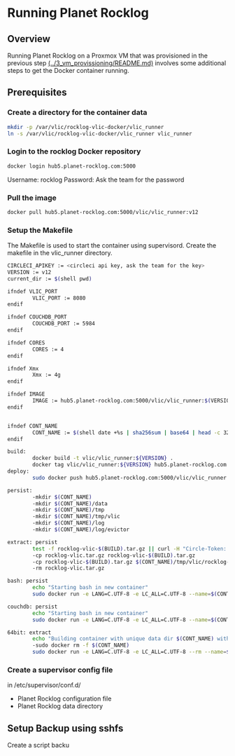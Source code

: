 # Running Planet Rocklog

## Overview

Running Planet Rocklog on a Proxmox VM that was provisioned in the previous step [(../3_vm_provissioning/README.md)](../3_vm_provissioning/README.md)
involves some additional steps to get the Docker container running.

## Prerequisites


### Create a directory for the container data

```bash
mkdir -p /var/vlic/rocklog-vlic-docker/vlic_runner
ln -s /var/vlic/rocklog-vlic-docker/vlic_runner vlic_runner
```

### Login to the rocklog Docker repository

```bash
docker login hub5.planet-rocklog.com:5000
```

Username: rocklog
Password: Ask the team for the password

### Pull the image

```bash
docker pull hub5.planet-rocklog.com:5000/vlic/vlic_runner:v12
```

### Setup the Makefile

The Makefile is used to start the container using supervisord. Create the makefile in the vlic_runner directory.

```bash
CIRCLECI_APIKEY := <circleci api key, ask the team for the key>
VERSION := v12
current_dir := $(shell pwd)

ifndef VLIC_PORT
        VLIC_PORT := 8080
endif

ifndef COUCHDB_PORT
        COUCHDB_PORT := 5984
endif

ifndef CORES
        CORES := 4
endif

ifndef Xmx
        Xmx := 4g
endif

ifndef IMAGE
        IMAGE := hub5.planet-rocklog.com:5000/vlic/vlic_runner:$(VERSION)
endif


ifndef CONT_NAME
        CONT_NAME := $(shell date +%s | sha256sum | base64 | head -c 32)
endif

build:
        docker build -t vlic/vlic_runner:${VERSION} .
        docker tag vlic/vlic_runner:${VERSION} hub5.planet-rocklog.com:5000/vlic/vlic_runner:${VERSION}
deploy:
        sudo docker push hub5.planet-rocklog.com:5000/vlic/vlic_runner:${VERSION}

persist:
        -mkdir $(CONT_NAME)
        -mkdir $(CONT_NAME)/data
        -mkdir $(CONT_NAME)/tmp
        -mkdir $(CONT_NAME)/tmp/vlic
        -mkdir $(CONT_NAME)/log
        -mkdir $(CONT_NAME)/log/evictor

extract: persist
        test -f rocklog-vlic-$(BUILD).tar.gz || curl -H "Circle-Token: $(CIRCLECI_APIKEY)" https://circleci.com/api/v1.1/project/github/lambdaroyal/rocklog-vlic/$(BUILD)/artifacts | grep -o 'https://[^"]*' | wget --verbose --header "Circle-Token: $(CIRCLECI_APIKEY)" --input-file -
        -cp rocklog-vlic.tar.gz rocklog-vlic-$(BUILD).tar.gz 
        -cp rocklog-vlic-$(BUILD).tar.gz $(CONT_NAME)/tmp/vlic/rocklog-vlic.tar.gz
        -rm rocklog-vlic.tar.gz

bash: persist
        echo "Starting bash in new container"
        sudo docker run -e LANG=C.UTF-8 -e LC_ALL=C.UTF-8 --name=$(CONT_NAME) -it --restart='always' -p $(COUCHDB_PORT):5984 -p 5987:5986 -p $(VLIC_PORT):8080 -v $(current_dir)/$(CONT_NAME)/data:/data -v $(current_dir)/$(CONT_NAME)/tmp/vlic:/tmp/vlic -v $(current_dir)/$(CONT_NAME)/log ${IMAGE} bash

couchdb: persist
        echo "Starting bash in new container"
        sudo docker run -e LANG=C.UTF-8 -e LC_ALL=C.UTF-8 --name=$(CONT_NAME) -it -p $(COUCHDB_PORT):5984 -p $(VLIC_PORT):8080 -v $(current_dir)/$(CONT_NAME)/data:/data -v $(current_dir)/$(CONT_NAME)/tmp/vlic:/tmp/vlic -v $(current_dir)/$(CONT_NAME)/log ${IMAGE} couchdb bash

64bit: extract
        echo "Building container with unique data dir $(CONT_NAME) with archive $(ARCHIVE) for customer data, image=$(IMAGE) -Xmx=$(Xmx) cores=$(CORES)"
        -sudo docker rm -f $(CONT_NAME)
        sudo docker run -e LANG=C.UTF-8 -e LC_ALL=C.UTF-8 --rm --name=$(CONT_NAME) -p $(VLIC_PORT):8080 -p 1$(VLIC_PORT):4050 -p 2$(VLIC_PORT):5984 -v $(current_dir)/$(CONT_NAME)/.ssh:/.ssh -v $(current_dir)/$(CONT_NAME)/data:/data -v $(current_dir)/$(CONT_NAME)/tmp/vlic:/tmp/vlic -v $(current_dir)/$(CONT_NAME)/log:/usr/local/var/log/couchdb/ -v $(current_dir)/$(CONT_NAME)/log/evictor:/log -v /etc/localtime:/etc/localtime:ro --cpus="$(CORES)" --log-driver=none $(IMAGE) couchdb 64bit $(Xmx)

```

### Create a supervisor config file

in /etc/supervisor/conf.d/

- Planet Rocklog configuration file
- Planet Rocklog data directory

## Setup Backup using sshfs

Create a script backu

```


```

